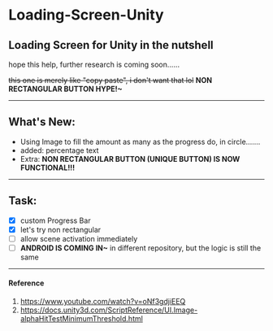 # Loading-Screen-Unity
Loading Screen for Unity in the nutshell
-------------
hope this help, further research is coming soon......

<s>this one is merely like "copy paste", i don't want that lol</s> **NON RECTANGULAR BUTTON HYPE!~**

--------------
## What's New:

- Using Image to fill the amount as many as the progress do, in circle.......
- added: percentage text
- Extra: **NON RECTANGULAR BUTTON (UNIQUE BUTTON) IS NOW FUNCTIONAL!!!**

--------------
## Task:

- [x] custom Progress Bar
- [x] let's try non rectangular
- [ ] allow scene activation immediately
- [ ] <b>ANDROID IS COMING IN~</b> in different repository, but the logic is still the same

--------------
#### Reference
1. https://www.youtube.com/watch?v=oNf3gdjiEEQ
1. https://docs.unity3d.com/ScriptReference/UI.Image-alphaHitTestMinimumThreshold.html
